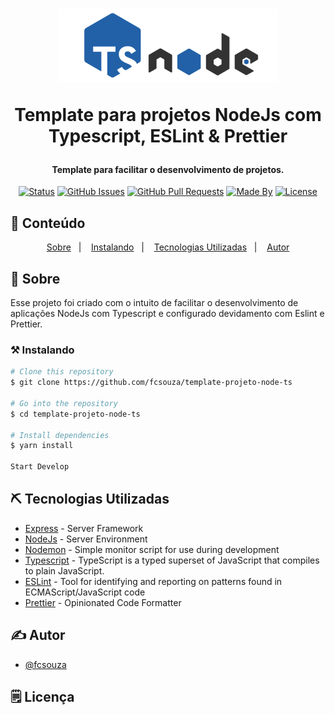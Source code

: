 <h1 align="center">
    <img alt="templatenode" title="#template" src=".github/logo.svg" width="350px" />
    <p>Template para projetos NodeJs com Typescript, ESLint & Prettier</p>
</h1>

<h4 align="center">
	Template para facilitar o desenvolvimento de projetos.
</h4>

<div align="center">

[![Status](https://img.shields.io/badge/status-active-success.svg)]()
[![GitHub Issues](https://img.shields.io/github/languages/count/fcsouza/template-projeto-node-ts)]()
[![GitHub Pull Requests](https://img.shields.io/github/last-commit/fcsouza/template-projeto-node-ts)]()
[![Made By](https://img.shields.io/badge/Made%20By-Fabricio%20Cavalcante-brightgreen)]()
[![License](https://img.shields.io/badge/license-MIT-blue.svg)](/LICENSE)

</div>

## 📝 Conteúdo
<p align="center">
<a href="#about">Sobre</a>&nbsp;&nbsp;&nbsp;|&nbsp;&nbsp;&nbsp;
<a href="#installing">Instalando</a>&nbsp;&nbsp;&nbsp;|&nbsp;&nbsp;&nbsp;
<a href="#built_using">Tecnologias Utilizadas</a>&nbsp;&nbsp;&nbsp;|&nbsp;&nbsp;&nbsp;
<a href="#authors">Autor</a>
</p>


## 🧐 Sobre <a name = "about"></a>

Esse projeto foi criado com o intuito de facilitar o desenvolvimento de aplicações NodeJs com Typescript e configurado devidamento com Eslint e Prettier.


### ⚒ Instalando <a name = "installing"></a>
```bash
# Clone this repository
$ git clone https://github.com/fcsouza/template-projeto-node-ts

# Go into the repository
$ cd template-projeto-node-ts

# Install dependencies
$ yarn install

Start Develop
```

## ⛏️ Tecnologias Utilizadas <a name = "built_using"></a>

- [Express](https://expressjs.com/) - Server Framework
- [NodeJs](https://nodejs.org/en/) - Server Environment
- [Nodemon](https://www.npmjs.com/package/nodemon) - Simple monitor script for use during development
- [Typescript](https://www.typescriptlang.org/) - TypeScript is a typed superset of JavaScript that compiles to plain JavaScript.
- [ESLint](https://eslint.org/) -  Tool for identifying and reporting on patterns found in ECMAScript/JavaScript code
- [Prettier](https://prettier.io/) - Opinionated Code Formatter

## ✍️ Autor <a name = "authors"></a>

- [@fcsouza](https://github.com/fcsouza)

## 🗒 Licença
